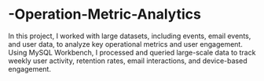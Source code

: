 # -Operation-Metric-Analytics
In this project, I worked with large datasets, including events, email events, and user data, to analyze key operational metrics and user engagement. Using MySQL Workbench, I processed and queried large-scale data to track weekly user activity, retention rates, email interactions, and device-based engagement.
